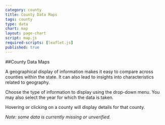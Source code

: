 ```yaml
---
category: county
title: County Data Maps
tags: county
type: data
chart: map
layout: page-chart
script: map.js
required-scripts: [leaflet.js]
published: true
---
```


##County Data Maps

A geographical display of information makes it easy to compare across counties within the state. It can also lead to insights into characteristics related to geography.

Choose the type of information to display using the drop-down menu. You may also select the year for which the data is taken.

Hovering or clicking on a county will display details for that county.

*Note: some data is currently missing or unverified.*
